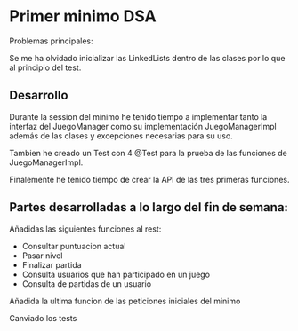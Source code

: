 # Primer minimo DSA

Problemas principales:

Se me ha olvidado inicializar las LinkedLists dentro de las clases por lo que al principio del test.

## Desarrollo 

Durante la session del mínimo he tenido tiempo a implementar tanto la interfaz del JuegoManager como su implementación JuegoManagerImpl además de las clases y excepciones necesarias para su uso. 

Tambien he creado un Test con 4 @Test para la prueba de las funciones de JuegoManagerImpl.

Finalemente he tenido tiempo de crear la API de las tres primeras funciones.

## Partes desarrolladas a lo largo del fin de semana:

Añadidas las siguientes funciones al rest:
- Consultar puntuacion actual
- Pasar nivel
- Finalizar partida
- Consulta usuarios que han participado en un juego
- Consulta de partidas de un usuario

Añadida la ultima funcion de las peticiones iniciales del minimo

Canviado los tests 

